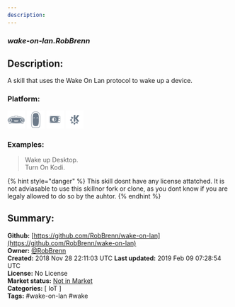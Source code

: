 ```yaml
---
description: 
---
```


### _wake-on-lan.RobBrenn_  
## Description:  
A skill that uses the Wake On Lan protocol to wake up a device.  
  
  
### Platform:  
 ![Mark I](../.gitbook/assets/mark-1-icon.png)  ![Mark II](../.gitbook/assets/mark-2-icon.png)  ![Picroft](../.gitbook/assets/picroft-icon.png)  ![plasmoid](../.gitbook/assets/kde.png)   
### Examples:  
> Wake up Desktop.  
> Turn On Kodi.  
  
{% hint style="danger" %}
This skill dosnt have any license attatched. It is not adviasable to use this skillnor fork or clone, as you dont know if you are legaly allowed to do so by the auhtor.
{% endhint %}
  
## Summary:  
**Github:** [https://github.com/RobBrenn/wake-on-lan](https://github.com/RobBrenn/wake-on-lan)  
**Owner:** [@RobBrenn](https://github.com/RobBrenn)  
**Created:** 2018 Nov 28 22:11:03 UTC  **Last updated:** 2019 Feb 09 07:28:54 UTC  
**License:** No License  
**Market status:** [Not in Market](https://market.mycroft.ai/skill/)  
**Categories:** [ IoT ]   
**Tags:** \#wake-on-lan \#wake   
